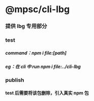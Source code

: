 # @mpsc/cli-lbg

### 提供 lbg 专用部分

### test

##### command：npm i file:[path]

##### eg：在 cli 中 run npm i file:../cli-lbg

### publish

#### test 后需要将该包删除，引入真实 npm 包
